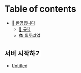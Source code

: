 # Table of contents

* [👋 환영합니다](README.md)
  * [📗 규칙](welcome/rule.md)
  * [📚 튜토리얼](welcome/tutorial.md)

## 서버 시작하기 <a href="#getting-started" id="getting-started"></a>

* [Untitled](getting-started/untitled.md)
